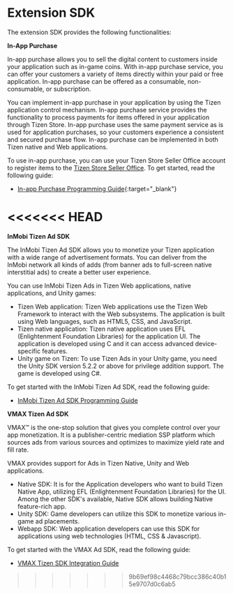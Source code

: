 # Extension SDK

The extension SDK provides the following functionalities:

**In-App Purchase**

In-app purchase allows you to sell the digital content to customers inside your application such as in-game coins. With in-app purchase service, you can offer your customers a variety of items directly within your paid or free application. In-app purchase can be offered as a consumable, non-consumable, or subscription.

You can implement in-app purchase in your application by using the Tizen application control mechanism. In-app purchase service provides the functionality to process payments for items offered in your application through Tizen Store. In-app purchase uses the same payment service as is used for application purchases, so your customers experience a consistent and secured purchase flow. In-app purchase can be implemented in both Tizen native and Web applications.

To use in-app purchase, you can use your Tizen Store Seller Office account to register items to the [Tizen Store Seller Office](http://seller.tizenstore.com/). To get started, read the following guide:

- [In-app Purchase Programming Guide](https://developer.samsung.com/galaxy-watch-iap/overview.html){:target="_blank"}

<<<<<<< HEAD
=======

**InMobi Tizen Ad SDK**

The InMobi Tizen Ad SDK allows you to monetize your Tizen application with a wide range of advertisement formats. You can deliver from the InMobi network all kinds of adds (from banner ads to full-screen native interstitial ads) to create a better user experience.

You can use InMobi Tizen Ads in Tizen Web applications, native applications, and Unity games:

-   Tizen Web application: Tizen Web applications use the Tizen Web Framework to interact with the Web subsystems. The application is built using Web languages, such as HTML5, CSS, and JavaScript.
-   Tizen native application: Tizen native application uses EFL (Enlightenment Foundation Libraries) for the application UI. The application is developed using C and it can access advanced device-specific features.
-   Unity game on Tizen: To use Tizen Ads in your Unity game, you need the Unity SDK version 5.2.2 or above for privilege addition support. The game is developed using C\#.

To get started with the InMobi Tizen Ad SDK, read the following guide:

- [InMobi Tizen Ad SDK Programming Guide](inmobi.md)


**VMAX Tizen Ad SDK**

VMAX&trade; is the one-stop solution that gives you complete control over your app monetization. It is a publisher-centric mediation SSP platform which sources ads from various sources and optimizes to maximize yield rate and fill rate.

VMAX provides support for Ads in Tizen Native, Unity and Web applications.

- Native SDK: It is for the Application developers who want to build Tizen Native App, utilizing EFL (Enlightenment Foundation Libraries) for the UI. Among the other SDK's available, Native SDK allows building Native feature-rich app.
- Unity SDK: Game developers can utilize this SDK to monetize various in-game ad placements.
- Webapp SDK: Web application developers can use this SDK for applications using web technologies (HTML, CSS & Javascript).

To get started with the VMAX Ad SDK, read the following guide:

- [VMAX Tizen SDK Integration Guide](vmax.md)
>>>>>>> 9b69ef98c4468c79bcc386c40b15e9707d0c6ab5
